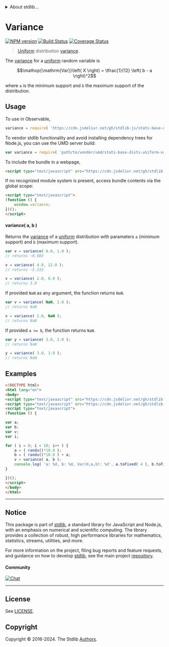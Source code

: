 <!--

@license Apache-2.0

Copyright (c) 2018 The Stdlib Authors.

Licensed under the Apache License, Version 2.0 (the "License");
you may not use this file except in compliance with the License.
You may obtain a copy of the License at

   http://www.apache.org/licenses/LICENSE-2.0

Unless required by applicable law or agreed to in writing, software
distributed under the License is distributed on an "AS IS" BASIS,
WITHOUT WARRANTIES OR CONDITIONS OF ANY KIND, either express or implied.
See the License for the specific language governing permissions and
limitations under the License.

-->


<details>
  <summary>
    About stdlib...
  </summary>
  <p>We believe in a future in which the web is a preferred environment for numerical computation. To help realize this future, we've built stdlib. stdlib is a standard library, with an emphasis on numerical and scientific computation, written in JavaScript (and C) for execution in browsers and in Node.js.</p>
  <p>The library is fully decomposable, being architected in such a way that you can swap out and mix and match APIs and functionality to cater to your exact preferences and use cases.</p>
  <p>When you use stdlib, you can be absolutely certain that you are using the most thorough, rigorous, well-written, studied, documented, tested, measured, and high-quality code out there.</p>
  <p>To join us in bringing numerical computing to the web, get started by checking us out on <a href="https://github.com/stdlib-js/stdlib">GitHub</a>, and please consider <a href="https://opencollective.com/stdlib">financially supporting stdlib</a>. We greatly appreciate your continued support!</p>
</details>

# Variance

[![NPM version][npm-image]][npm-url] [![Build Status][test-image]][test-url] [![Coverage Status][coverage-image]][coverage-url] <!-- [![dependencies][dependencies-image]][dependencies-url] -->

> [Uniform][uniform-distribution] distribution [variance][variance].

<!-- Section to include introductory text. Make sure to keep an empty line after the intro `section` element and another before the `/section` close. -->

<section class="intro">

The [variance][variance] for a [uniform][uniform-distribution] random variable is

<!-- <equation class="equation" label="eq:uniform_variance" align="center" raw="\operatorname{Var}\left( X \right) = \tfrac{1}{12} \left( b - a \right)^2" alt="Variance for a uniform distribution."> -->

```math
\mathop{\mathrm{Var}}\left( X \right) = \tfrac{1}{12} \left( b - a \right)^2
```

<!-- <div class="equation" align="center" data-raw-text="\operatorname{Var}\left( X \right) = \tfrac{1}{12} \left( b - a \right)^2" data-equation="eq:uniform_variance">
    <img src="https://cdn.jsdelivr.net/gh/stdlib-js/stdlib@591cf9d5c3a0cd3c1ceec961e5c49d73a68374cb/lib/node_modules/@stdlib/stats/base/dists/uniform/variance/docs/img/equation_uniform_variance.svg" alt="Variance for a uniform distribution.">
    <br>
</div> -->

<!-- </equation> -->

where `a` is the minimum support and `b` the maximum support of the distribution.

</section>

<!-- /.intro -->

<!-- Package usage documentation. -->



<section class="usage">

## Usage

To use in Observable,

```javascript
variance = require( 'https://cdn.jsdelivr.net/gh/stdlib-js/stats-base-dists-uniform-variance@umd/browser.js' )
```

To vendor stdlib functionality and avoid installing dependency trees for Node.js, you can use the UMD server build:

```javascript
var variance = require( 'path/to/vendor/umd/stats-base-dists-uniform-variance/index.js' )
```

To include the bundle in a webpage,

```html
<script type="text/javascript" src="https://cdn.jsdelivr.net/gh/stdlib-js/stats-base-dists-uniform-variance@umd/browser.js"></script>
```

If no recognized module system is present, access bundle contents via the global scope:

```html
<script type="text/javascript">
(function () {
    window.variance;
})();
</script>
```

#### variance( a, b )

Returns the [variance][variance] of a [uniform][uniform-distribution] distribution with parameters `a` (minimum support) and `b` (maximum support).

```javascript
var v = variance( 0.0, 1.0 );
// returns ~0.083

v = variance( 4.0, 12.0 );
// returns ~5.333

v = variance( 2.0, 8.0 );
// returns 3.0
```

If provided `NaN` as any argument, the function returns `NaN`.

```javascript
var v = variance( NaN, 2.0 );
// returns NaN

v = variance( 2.0, NaN );
// returns NaN
```

If provided `a >= b`, the function returns `NaN`.

```javascript
var y = variance( 3.0, 2.0 );
// returns NaN

y = variance( 3.0, 3.0 );
// returns NaN
```

</section>

<!-- /.usage -->

<!-- Package usage notes. Make sure to keep an empty line after the `section` element and another before the `/section` close. -->

<section class="notes">

</section>

<!-- /.notes -->

<!-- Package usage examples. -->

<section class="examples">

## Examples

<!-- eslint no-undef: "error" -->

```html
<!DOCTYPE html>
<html lang="en">
<body>
<script type="text/javascript" src="https://cdn.jsdelivr.net/gh/stdlib-js/random-base-randu@umd/browser.js"></script>
<script type="text/javascript" src="https://cdn.jsdelivr.net/gh/stdlib-js/stats-base-dists-uniform-variance@umd/browser.js"></script>
<script type="text/javascript">
(function () {

var a;
var b;
var v;
var i;

for ( i = 0; i < 10; i++ ) {
    a = ( randu()*10.0 );
    b = ( randu()*10.0 ) + a;
    v = variance( a, b );
    console.log( 'a: %d, b: %d, Var(X;a,b): %d', a.toFixed( 4 ), b.toFixed( 4 ), v.toFixed( 4 ) );
}

})();
</script>
</body>
</html>
```

</section>

<!-- /.examples -->

<!-- Section to include cited references. If references are included, add a horizontal rule *before* the section. Make sure to keep an empty line after the `section` element and another before the `/section` close. -->

<section class="references">

</section>

<!-- /.references -->

<!-- Section for related `stdlib` packages. Do not manually edit this section, as it is automatically populated. -->

<section class="related">

</section>

<!-- /.related -->

<!-- Section for all links. Make sure to keep an empty line after the `section` element and another before the `/section` close. -->


<section class="main-repo" >

* * *

## Notice

This package is part of [stdlib][stdlib], a standard library for JavaScript and Node.js, with an emphasis on numerical and scientific computing. The library provides a collection of robust, high performance libraries for mathematics, statistics, streams, utilities, and more.

For more information on the project, filing bug reports and feature requests, and guidance on how to develop [stdlib][stdlib], see the main project [repository][stdlib].

#### Community

[![Chat][chat-image]][chat-url]

---

## License

See [LICENSE][stdlib-license].


## Copyright

Copyright &copy; 2016-2024. The Stdlib [Authors][stdlib-authors].

</section>

<!-- /.stdlib -->

<!-- Section for all links. Make sure to keep an empty line after the `section` element and another before the `/section` close. -->

<section class="links">

[npm-image]: http://img.shields.io/npm/v/@stdlib/stats-base-dists-uniform-variance.svg
[npm-url]: https://npmjs.org/package/@stdlib/stats-base-dists-uniform-variance

[test-image]: https://github.com/stdlib-js/stats-base-dists-uniform-variance/actions/workflows/test.yml/badge.svg?branch=v0.2.2
[test-url]: https://github.com/stdlib-js/stats-base-dists-uniform-variance/actions/workflows/test.yml?query=branch:v0.2.2

[coverage-image]: https://img.shields.io/codecov/c/github/stdlib-js/stats-base-dists-uniform-variance/main.svg
[coverage-url]: https://codecov.io/github/stdlib-js/stats-base-dists-uniform-variance?branch=main

<!--

[dependencies-image]: https://img.shields.io/david/stdlib-js/stats-base-dists-uniform-variance.svg
[dependencies-url]: https://david-dm.org/stdlib-js/stats-base-dists-uniform-variance/main

-->

[chat-image]: https://img.shields.io/gitter/room/stdlib-js/stdlib.svg
[chat-url]: https://app.gitter.im/#/room/#stdlib-js_stdlib:gitter.im

[stdlib]: https://github.com/stdlib-js/stdlib

[stdlib-authors]: https://github.com/stdlib-js/stdlib/graphs/contributors

[umd]: https://github.com/umdjs/umd
[es-module]: https://developer.mozilla.org/en-US/docs/Web/JavaScript/Guide/Modules

[deno-url]: https://github.com/stdlib-js/stats-base-dists-uniform-variance/tree/deno
[deno-readme]: https://github.com/stdlib-js/stats-base-dists-uniform-variance/blob/deno/README.md
[umd-url]: https://github.com/stdlib-js/stats-base-dists-uniform-variance/tree/umd
[umd-readme]: https://github.com/stdlib-js/stats-base-dists-uniform-variance/blob/umd/README.md
[esm-url]: https://github.com/stdlib-js/stats-base-dists-uniform-variance/tree/esm
[esm-readme]: https://github.com/stdlib-js/stats-base-dists-uniform-variance/blob/esm/README.md
[branches-url]: https://github.com/stdlib-js/stats-base-dists-uniform-variance/blob/main/branches.md

[stdlib-license]: https://raw.githubusercontent.com/stdlib-js/stats-base-dists-uniform-variance/main/LICENSE

[uniform-distribution]: https://en.wikipedia.org/wiki/Uniform_distribution_%28continuous%29

[variance]: https://en.wikipedia.org/wiki/Variance

</section>

<!-- /.links -->
